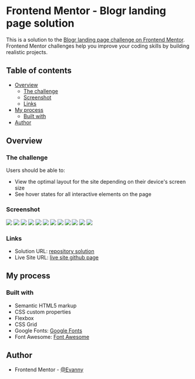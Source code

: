 # Frontend Mentor - Blogr landing page solution

This is a solution to the [Blogr landing page challenge on Frontend Mentor](https://www.frontendmentor.io/challenges/blogr-landing-page-EX2RLAApP). Frontend Mentor challenges help you improve your coding skills by building realistic projects.

## Table of contents

- [Overview](#overview)
  - [The challenge](#the-challenge)
  - [Screenshot](#screenshot)
  - [Links](#links)
- [My process](#my-process)
  - [Built with](#built-with)
- [Author](#author)

## Overview

### The challenge

Users should be able to:

- View the optimal layout for the site depending on their device's screen size
- See hover states for all interactive elements on the page

### Screenshot

![](./screenshots-solution/screenshot1_desktop_solution.PNG)
![](./screenshots-solution/screenshot2_desktop_solution.PNG)
![](./screenshots-solution/screenshot3_desktop_solution.PNG)
![](./screenshots-solution/screenshot4_desktop_solution.PNG)
![](./screenshots-solution/screenshot5_desktop_solution.PNG)
![](./screenshots-solution/screenshot1_mobile_solution.PNG)
![](./screenshots-solution/screenshot2_mobile_solution.PNG)
![](./screenshots-solution/screenshot3_mobile_solution.PNG)
![](./screenshots-solution/screenshot4_mobile_solution.PNG)
![](./screenshots-solution/screenshot5_mobile_solution.PNG)
![](./screenshots-solution/screenshot6_mobile_solution.PNG)
![](./screenshots-solution/screenshot7_mobile_solution.PNG)

### Links

- Solution URL: [repository solution](https://github.com/EdisonPadilla/blogr-landing-page)
- Live Site URL: [live site github page](https://edisonpadilla.github.io/blogr-landing-page/)

## My process

### Built with

- Semantic HTML5 markup
- CSS custom properties
- Flexbox
- CSS Grid
- Google Fonts: [Google Fonts](https://fonts.google.com/)
- Font Awesome: [Font Awesome](https://fontawesome.com/)

## Author

- Frontend Mentor - [@Evanny](https://www.frontendmentor.io/profile/Evanny)

